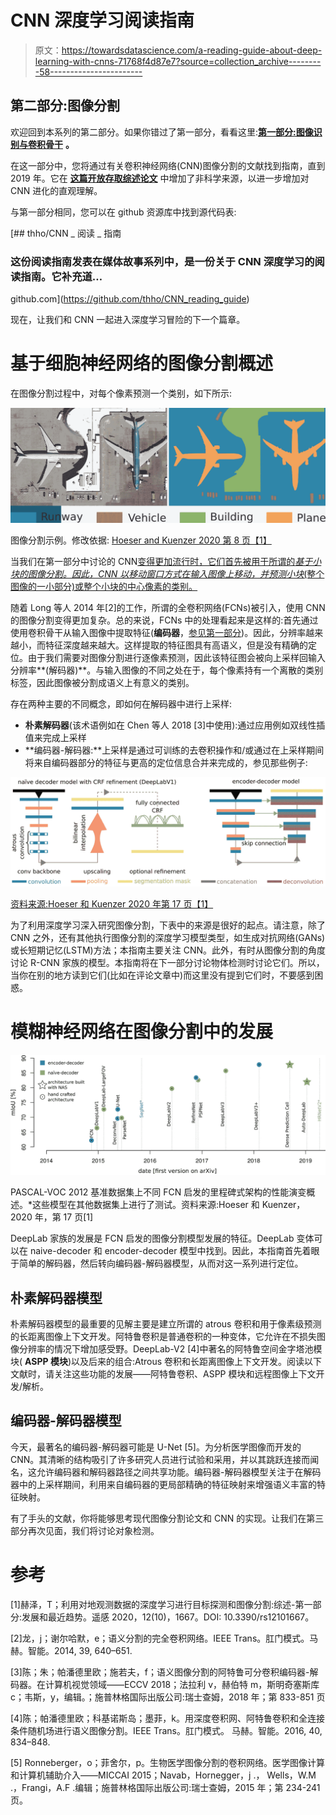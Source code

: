 # CNN 深度学习阅读指南

> 原文：<https://towardsdatascience.com/a-reading-guide-about-deep-learning-with-cnns-71768f4d87e7?source=collection_archive---------58----------------------->

## 第二部分:图像分割

欢迎回到本系列的第二部分。如果你错过了第一部分，看看这里:[**第一部分:图像识别与卷积骨干**](/a-reading-guide-about-deep-learning-with-cnns-3a0e0fc99b78) **。**

在这一部分中，您将通过有关卷积神经网络(CNN)图像分割的文献找到指南，直到 2019 年。它在 [**这篇开放存取综述论文**](https://www.mdpi.com/2072-4292/12/10/1667) 中增加了非科学来源，以进一步增加对 CNN 进化的直观理解。

与第一部分相同，您可以在 github 资源库中找到源代码表:

[](https://github.com/thho/CNN_reading_guide) [## thho/CNN _ 阅读 _ 指南

### 这份阅读指南发表在媒体故事系列中，是一份关于 CNN 深度学习的阅读指南。它补充道…

github.com](https://github.com/thho/CNN_reading_guide) 

现在，让我们和 CNN 一起进入深度学习冒险的下一个篇章。

# 基于细胞神经网络的图像分割概述

在图像分割过程中，对每个像素预测一个类别，如下所示:

![](img/803ddbb123687db9874394fbd3f80b9c.png)

图像分割示例。修改依据: [Hoeser and Kuenzer 2020 第 8 页【1】](https://www.mdpi.com/2072-4292/12/10/1667)

当我们在第一部分中讨论的 CNN[变得更加流行时，它们首先被用于所谓的*基于小块的图像分割。*因此，CNN 以移动窗口方式在输入图像上移动，并预测*小块*(整个图像的一小部分)或整个小块的中心像素的类别。](/a-reading-guide-about-deep-learning-with-cnns-3a0e0fc99b78)

随着 Long 等人 2014 年[2]的工作，所谓的全卷积网络(FCNs)被引入，使用 CNN 的图像分割变得更加复杂。总的来说，FCNs 中的处理看起来是这样的:首先通过使用卷积骨干从输入图像中提取特征(**编码器**，[参见第一部分](/a-reading-guide-about-deep-learning-with-cnns-3a0e0fc99b78))。因此，分辨率越来越小，而特征深度越来越大。这样提取的特征图具有高语义，但是没有精确的定位。由于我们需要对图像分割进行逐像素预测，因此该特征图会被向上采样回输入分辨率**(解码器)**。与输入图像的不同之处在于，每个像素持有一个离散的类别标签，因此图像被分割成语义上有意义的类别。

存在两种主要的不同概念，即如何在解码器中进行上采样:

*   **朴素解码器**(该术语例如在 Chen 等人 2018 [3]中使用):通过应用例如双线性插值来完成上采样
*   **编码器-解码器:**上采样是通过可训练的去卷积操作和/或通过在上采样期间将来自编码器部分的特征与更高的定位信息合并来完成的，参见那些例子:

![](img/4d1f0c9682f39bab4d7d787e309d9a9c.png)

[资料来源:Hoeser 和 Kuenzer 2020 年第 17 页【1】](https://www.mdpi.com/2072-4292/12/10/1667)

为了利用深度学习深入研究图像分割，下表中的来源是很好的起点。请注意，除了 CNN 之外，还有其他执行图像分割的深度学习模型类型，如生成对抗网络(GANs)或长短期记忆(LSTM)方法；本指南主要关注 CNN。此外，有时从图像分割的角度讨论 R-CNN 家族的模型。本指南将在下一部分讨论物体检测时讨论它们。所以，当你在别的地方读到它们(比如在评论文章中)而这里没有提到它们时，不要感到困惑。

# 模糊神经网络在图像分割中的发展

![](img/270a79dc30baa0fbdbb7b8eb248f2988.png)

PASCAL-VOC 2012 基准数据集上不同 FCN 启发的里程碑式架构的性能演变概述。*这些模型在其他数据集上进行了测试。资料来源:Hoeser 和 Kuenzer，2020 年，第 17 页[1]

DeepLab 家族的发展是 FCN 启发的图像分割模型发展的特征。DeepLab 变体可以在 naive-decoder 和 encoder-decoder 模型中找到。因此，本指南首先着眼于简单的解码器，然后转向编码器-解码器模型，从而对这一系列进行定位。

## 朴素解码器模型

朴素解码器模型的最重要的见解主要是建立所谓的 atrous 卷积和用于像素级预测的长距离图像上下文开发。阿特鲁卷积是普通卷积的一种变体，它允许在不损失图像分辨率的情况下增加感受野。DeepLab-V2 [4]中著名的阿特鲁空间金字塔池模块( **ASPP 模块**)以及后来的组合:Atrous 卷积和长距离图像上下文开发。阅读以下文献时，请关注这些功能的发展——阿特鲁卷积、ASPP 模块和远程图像上下文开发/解析。

## 编码器-解码器模型

今天，最著名的编码器-解码器可能是 U-Net [5]。为分析医学图像而开发的 CNN。其清晰的结构吸引了许多研究人员进行试验和采用，并以其跳跃连接而闻名，这允许编码器和解码器路径之间共享功能。编码器-解码器模型关注于在解码器中的上采样期间，利用来自编码器的更局部精确的特征映射来增强语义丰富的特征映射。

有了手头的文献，你将能够思考现代图像分割论文和 CNN 的实现。让我们在第三部分再次见面，我们将讨论对象检测。

# 参考

[1]赫泽，T；利用对地观测数据的深度学习进行目标探测和图像分割:综述-第一部分:发展和最近趋势。遥感 2020，12(10)，1667。DOI: 10.3390/rs12101667。

[2]龙，j；谢尔哈默，e；语义分割的完全卷积网络。IEEE Trans。肛门模式。马赫。智能。2014, 39, 640–651.

[3]陈；朱；帕潘德里欧；施若夫，f；语义图像分割的阿特鲁可分卷积编码器-解码器。在计算机视觉领域——ECCV 2018；法拉利 v，赫伯特 m，斯明奇塞斯库 c；韦斯，y，编辑。；施普林格国际出版公司:瑞士查姆，2018 年；第 833-851 页

[4]陈；帕潘德里欧；科基诺斯岛；墨菲，k。用深度卷积网、阿特鲁卷积和全连接条件随机场进行语义图像分割。IEEE Trans。肛门模式。
马赫。智能。2016, 40, 834–848.

[5] Ronneberger，o；菲舍尔，p。生物医学图像分割的卷积网络。医学图像计算和计算机辅助介入——MICCAI 2015；Navab，Hornegger，j .，
Wells，W.M .，Frangi，A.F .编辑；施普林格国际出版公司:瑞士查姆，2015 年；第 234-241 页。